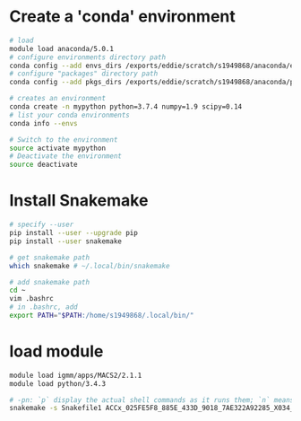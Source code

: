 # Create a 'conda' environment
```bash
# load
module load anaconda/5.0.1
# configure environments directory path
conda config --add envs_dirs /exports/eddie/scratch/s1949868/anaconda/envs
# configure "packages" directory path
conda config --add pkgs_dirs /exports/eddie/scratch/s1949868/anaconda/pkgs

# creates an environment
conda create -n mypython python=3.7.4 numpy=1.9 scipy=0.14
# list your conda environments
conda info --envs

# Switch to the environment
source activate mypython
# Deactivate the environment
source deactivate
```
# Install Snakemake
```bash
# specify --user
pip install --user --upgrade pip
pip install --user snakemake

# get snakemake path
which snakemake # ~/.local/bin/snakemake

# add snakemake path
cd ~  
vim .bashrc
# in .bashrc, add
export PATH="$PATH:/home/s1949868/.local/bin/"
```
# load module
```bash
module load igmm/apps/MACS2/2.1.1
module load python/3.4.3
```
```bash
# -pn: `p` display the actual shell commands as it runs them; `n` means just do a dry-run, without actually doing it all
snakemake -s Snakefile1 ACCx_025FE5F8_885E_433D_9018_7AE322A92285_X034_S09_L133_B1_T1_PMRG.insertions.bg -j1
```
<!--stackedit_data:
eyJoaXN0b3J5IjpbLTU4MjQ1MjAyNSwtMTE3NzQ1MjUzLC0xNz
U2NDg3NjYxXX0=
-->